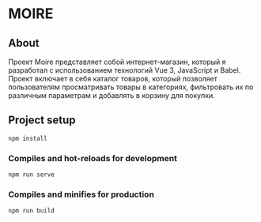 # MOIRE

## About
Проект Moire представляет собой интернет-магазин, который я разработал с использованием технологий Vue 3, JavaScript и Babel. Проект включает в себя каталог товаров, который позволяет пользователям просматривать товары в категориях, фильтровать их по различным параметрам и добавлять в корзину для покупки.

## Project setup
```
npm install
```

### Compiles and hot-reloads for development
```
npm run serve
```

### Compiles and minifies for production
```
npm run build
```
